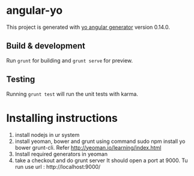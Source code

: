 # angular-yo

This project is generated with [yo angular generator](https://github.com/yeoman/generator-angular)
version 0.14.0.

## Build & development

Run `grunt` for building and `grunt serve` for preview.

## Testing

Running `grunt test` will run the unit tests with karma.

# Installing instructions

1. install nodejs in ur system
2. install yeoman, bower and grunt using command
    sudo npm install yo bower grunt-cli.
    Refer http://yeoman.io/learning/index.html
3. Install required generators in yeoman
4. take a checkout and do grunt server
    It should open a port at 9000. Tu run use url : http://localhost:9000/
